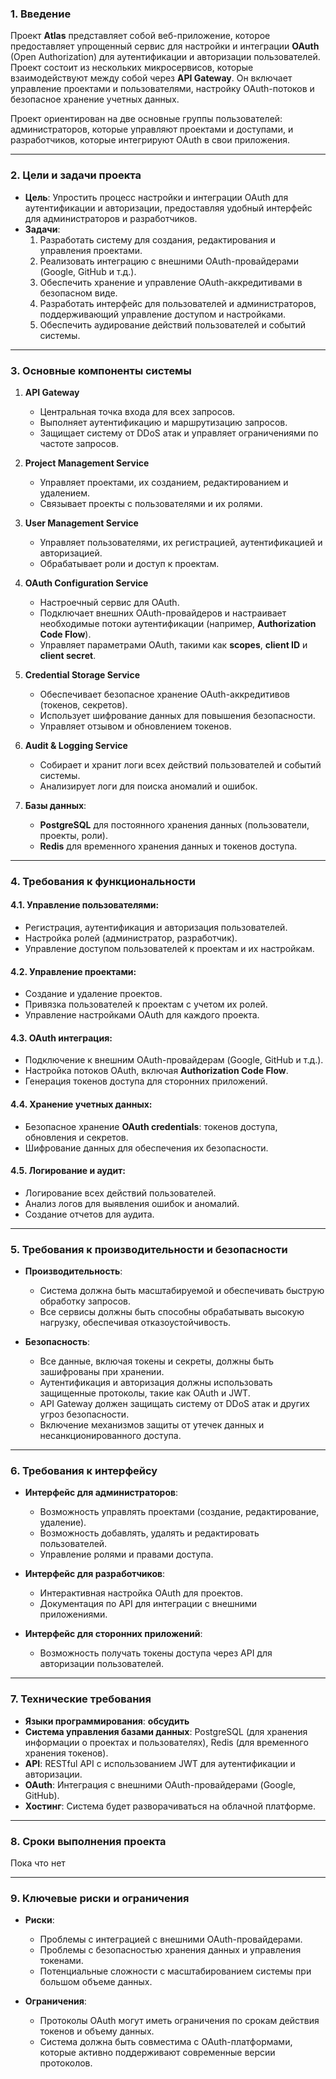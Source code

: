 ### **1. Введение**

Проект **Atlas** представляет собой веб-приложение, которое предоставляет упрощенный сервис для настройки и интеграции **OAuth** (Open Authorization) для аутентификации и авторизации пользователей. Проект состоит из нескольких микросервисов, которые взаимодействуют между собой через **API Gateway**. Он включает управление проектами и пользователями, настройку OAuth-потоков и безопасное хранение учетных данных.

Проект ориентирован на две основные группы пользователей: администраторов, которые управляют проектами и доступами, и разработчиков, которые интегрируют OAuth в свои приложения.

---

### **2. Цели и задачи проекта**

- **Цель**: Упростить процесс настройки и интеграции OAuth для аутентификации и авторизации, предоставляя удобный интерфейс для администраторов и разработчиков.
- **Задачи**:
  1. Разработать систему для создания, редактирования и управления проектами.
  2. Реализовать интеграцию с внешними OAuth-провайдерами (Google, GitHub и т.д.).
  3. Обеспечить хранение и управление OAuth-аккредитивами в безопасном виде.
  4. Разработать интерфейс для пользователей и администраторов, поддерживающий управление доступом и настройками.
  5. Обеспечить аудирование действий пользователей и событий системы.

---

### **3. Основные компоненты системы**

1. **API Gateway**
   - Центральная точка входа для всех запросов.
   - Выполняет аутентификацию и маршрутизацию запросов.
   - Защищает систему от DDoS атак и управляет ограничениями по частоте запросов.

2. **Project Management Service**
   - Управляет проектами, их созданием, редактированием и удалением.
   - Связывает проекты с пользователями и их ролями.

3. **User Management Service**
   - Управляет пользователями, их регистрацией, аутентификацией и авторизацией.
   - Обрабатывает роли и доступ к проектам.

4. **OAuth Configuration Service**
   - Настроечный сервис для OAuth.
   - Подключает внешних OAuth-провайдеров и настраивает необходимые потоки аутентификации (например, **Authorization Code Flow**).
   - Управляет параметрами OAuth, такими как **scopes**, **client ID** и **client secret**.

5. **Credential Storage Service**
   - Обеспечивает безопасное хранение OAuth-аккредитивов (токенов, секретов).
   - Использует шифрование данных для повышения безопасности.
   - Управляет отзывом и обновлением токенов.

6. **Audit & Logging Service**
   - Собирает и хранит логи всех действий пользователей и событий системы.
   - Анализирует логи для поиска аномалий и ошибок.

7. **Базы данных**:
   - **PostgreSQL** для постоянного хранения данных (пользователи, проекты, роли).
   - **Redis** для временного хранения данных и токенов доступа.

---

### **4. Требования к функциональности**

#### 4.1. **Управление пользователями**:
- Регистрация, аутентификация и авторизация пользователей.
- Настройка ролей (администратор, разработчик).
- Управление доступом пользователей к проектам и их настройкам.

#### 4.2. **Управление проектами**:
- Создание и удаление проектов.
- Привязка пользователей к проектам с учетом их ролей.
- Управление настройками OAuth для каждого проекта.

#### 4.3. **OAuth интеграция**:
- Подключение к внешним OAuth-провайдерам (Google, GitHub и т.д.).
- Настройка потоков OAuth, включая **Authorization Code Flow**.
- Генерация токенов доступа для сторонних приложений.

#### 4.4. **Хранение учетных данных**:
- Безопасное хранение **OAuth credentials**: токенов доступа, обновления и секретов.
- Шифрование данных для обеспечения их безопасности.

#### 4.5. **Логирование и аудит**:
- Логирование всех действий пользователей.
- Анализ логов для выявления ошибок и аномалий.
- Создание отчетов для аудита.

---

### **5. Требования к производительности и безопасности**

- **Производительность**:
  - Система должна быть масштабируемой и обеспечивать быструю обработку запросов.
  - Все сервисы должны быть способны обрабатывать высокую нагрузку, обеспечивая отказоустойчивость.

- **Безопасность**:
  - Все данные, включая токены и секреты, должны быть зашифрованы при хранении.
  - Аутентификация и авторизация должны использовать защищенные протоколы, такие как OAuth и JWT.
  - API Gateway должен защищать систему от DDoS атак и других угроз безопасности.
  - Включение механизмов защиты от утечек данных и несанкционированного доступа.

---

### **6. Требования к интерфейсу**

- **Интерфейс для администраторов**:
  - Возможность управлять проектами (создание, редактирование, удаление).
  - Возможность добавлять, удалять и редактировать пользователей.
  - Управление ролями и правами доступа.
  
- **Интерфейс для разработчиков**:
  - Интерактивная настройка OAuth для проектов.
  - Документация по API для интеграции с внешними приложениями.

- **Интерфейс для сторонних приложений**:
  - Возможность получать токены доступа через API для авторизации пользователей.

---

### **7. Технические требования**

- **Языки программирования**: **обсудить**
- **Система управления базами данных**: PostgreSQL (для хранения информации о проектах и пользователях), Redis (для временного хранения токенов).
- **API**: RESTful API с использованием JWT для аутентификации и авторизации.
- **OAuth**: Интеграция с внешними OAuth-провайдерами (Google, GitHub).
- **Хостинг**: Система будет разворачиваться на облачной платформе.

---

### **8. Сроки выполнения проекта**

Пока что нет

---

### **9. Ключевые риски и ограничения**

- **Риски**:
  - Проблемы с интеграцией с внешними OAuth-провайдерами.
  - Проблемы с безопасностью хранения данных и управления токенами.
  - Потенциальные сложности с масштабированием системы при большом объеме данных.

- **Ограничения**:
  - Протоколы OAuth могут иметь ограничения по срокам действия токенов и объему данных.
  - Система должна быть совместима с OAuth-платформами, которые активно поддерживают современные версии протоколов.